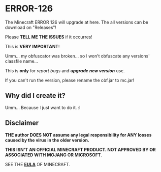 # ERROR-126
The Minecraft ERROR 126 will upgrade at here. The all versions can be download on "Releases"!

Please **TELL ME THE ISSUES** if it occurres!

This is __VERY IMPORTANT__!

Umm... my obfuscator was broken... so I won't obfuscate any versions' classfile name...

This is __only__ for _report bugs_ and ***upgrade new version*** use.

If you can't run the version, please rename the obf.jar to mc.jar! 
## Why did I create it?
Umm... Because I just want to do it. :l
## Disclaimer ##
**THE author DOES NOT assume any legal responsibility for ANY losses caused by the virus in the older version.**

**THIS ISN'T AN OFFICIAL MINECRAFT PRODUCT. NOT APPROVED BY OR ASSOCIATED WITH MOJANG OR MICROSOFT.**

SEE THE **[EULA](https://www.minecraft.net/en-us/eula, "The Official EULA of Minecraft")** OF MINECRAFT.
